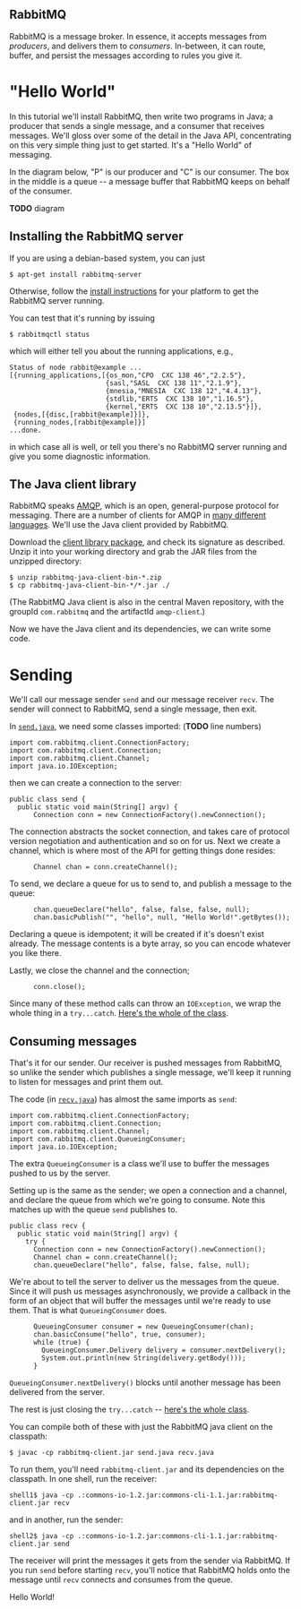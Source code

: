 ## RabbitMQ

RabbitMQ is a message broker. In essence, it accepts messages from
_producers_, and delivers them to _consumers_. In-between, it can
route, buffer, and persist the messages according to rules you give
it.

# "Hello World"

In this tutorial we'll install RabbitMQ, then write two programs in
Java; a producer that sends a single message, and a consumer that
receives messages.  We'll gloss over some of the detail in the Java
API, concentrating on this very simple thing just to get started.
It's a "Hello World" of messaging.

In the diagram below, "P" is our producer and "C" is our consumer. The
box in the middle is a queue -- a message buffer that RabbitMQ keeps
on behalf of the consumer.

**TODO** diagram

## Installing the RabbitMQ server

If you are using a debian-based system, you can just

    $ apt-get install rabbitmq-server

Otherwise, follow the [install
instructions](http://www.rabbitmq.com/install.html) for your platform
to get the RabbitMQ server running.

You can test that it's running by issuing

    $ rabbitmqctl status

which will either tell you about the running applications, e.g.,

    Status of node rabbit@example ...
    [{running_applications,[{os_mon,"CPO  CXC 138 46","2.2.5"},
                            {sasl,"SASL  CXC 138 11","2.1.9"},
                            {mnesia,"MNESIA  CXC 138 12","4.4.13"},
                            {stdlib,"ERTS  CXC 138 10","1.16.5"},
                            {kernel,"ERTS  CXC 138 10","2.13.5"}]},
     {nodes,[{disc,[rabbit@example]}]},
     {running_nodes,[rabbit@example]}]
    ...done.

in which case all is well, or tell you there's no RabbitMQ server
running and give you some diagnostic information.

## The Java client library

RabbitMQ speaks [AMQP](http://amqp.org/), which is an open,
general-purpose protocol for messaging. There are a number of clients
for AMQP in [many different
languages](http://www.delicious.com/alexisrichardson/rabbitmq+client). We'll
use the Java client provided by RabbitMQ.

Download the [client library
package](http://www.rabbitmq.com/java-client.html), and check its
signature as described. Unzip it into your working directory and grab
the JAR files from the unzipped directory:

    $ unzip rabbitmq-java-client-bin-*.zip
    $ cp rabbitmq-java-client-bin-*/*.jar ./

(The RabbitMQ Java client is also in the central Maven repository,
with the groupId `com.rabbitmq` and the artifactId `amqp-client`.)

Now we have the Java client and its dependencies, we can write some
code.

# Sending

We'll call our message sender `send` and our message receiver
`recv`.  The sender will connect to RabbitMQ, send a single message,
then exit.

In
[`send.java`](http://github.com/rabbitmq/rabbitmq-tutorials/blob/master/java/send.java),
we need some classes imported: (**TODO** line numbers)

    import com.rabbitmq.client.ConnectionFactory;
    import com.rabbitmq.client.Connection;
    import com.rabbitmq.client.Channel;
    import java.io.IOException;

then we can create a connection to the server:

    public class send {
      public static void main(String[] argv) {
          Connection conn = new ConnectionFactory().newConnection();

The connection abstracts the socket connection, and takes care of
protocol version negotiation and authentication and so on for us.
Next we create a channel, which is where most of the API for getting
things done resides:

          Channel chan = conn.createChannel();

To send, we declare a queue for us to send to, and publish a message
to the queue:

          chan.queueDeclare("hello", false, false, false, null);
          chan.basicPublish("", "hello", null, "Hello World!".getBytes());

Declaring a queue is idempotent; it will be created if it's doesn't
exist already. The message contents is a byte array, so you can encode
whatever you like there.

Lastly, we close the channel and the connection;

          conn.close();

Since many of these method calls can throw an `IOException`, we wrap
the whole thing in a `try...catch`.  [Here's the whole of the class](http://github.com/rabbitmq/rabbitmq-tutorials/blob/master/java/send.java).

## Consuming messages

That's it for our sender.  Our receiver is pushed messages from
RabbitMQ, so unlike the sender which publishes a single message, we'll
keep it running to listen for messages and print them out.

The code (in [`recv.java`](http://github.com/rabbitmq/rabbitmq-tutorials/blob/master/java/recv.java)) has almost the same imports as `send`:

    import com.rabbitmq.client.ConnectionFactory;
    import com.rabbitmq.client.Connection;
    import com.rabbitmq.client.Channel;
    import com.rabbitmq.client.QueueingConsumer;
    import java.io.IOException;

The extra `QueueingConsumer` is a class we'll use to buffer the
messages pushed to us by the server.

Setting up is the same as the sender; we open a connection and a
channel, and declare the queue from which we're going to consume.
Note this matches up with the queue `send` publishes to.

    public class recv {
      public static void main(String[] argv) {
        try {
          Connection conn = new ConnectionFactory().newConnection();
          Channel chan = conn.createChannel();
          chan.queueDeclare("hello", false, false, false, null);

We're about to tell the server to deliver us the messages from the
queue. Since it will push us messages asynchronously, we provide a
callback in the form of an object that will buffer the messages until
we're ready to use them. That is what `QueueingConsumer` does.

          QueueingConsumer consumer = new QueueingConsumer(chan);
          chan.basicConsume("hello", true, consumer);
          while (true) {
            QueueingConsumer.Delivery delivery = consumer.nextDelivery();
            System.out.println(new String(delivery.getBody()));
          }

`QueueingConsumer.nextDelivery()` blocks until another message has
been delivered from the server.

The rest is just closing the `try...catch` -- [here's the whole class](http://github.com/rabbitmq/rabbitmq-tutorials/blob/master/java/recv.java).

You can compile both of these with just the RabbitMQ java client on
the classpath:

    $ javac -cp rabbitmq-client.jar send.java recv.java

To run them, you'll need `rabbitmq-client.jar` and its dependencies on
the classpath.  In one shell, run the receiver:

    shell1$ java -cp .:commons-io-1.2.jar:commons-cli-1.1.jar:rabbitmq-client.jar recv

and in another, run the sender:

    shell2$ java -cp .:commons-io-1.2.jar:commons-cli-1.1.jar:rabbitmq-client.jar send

The receiver will print the messages it gets from the sender via
RabbitMQ. If you run `send` before starting `recv`, you'll
notice that RabbitMQ holds onto the message until `recv` connects and
consumes from the queue.

Hello World!
